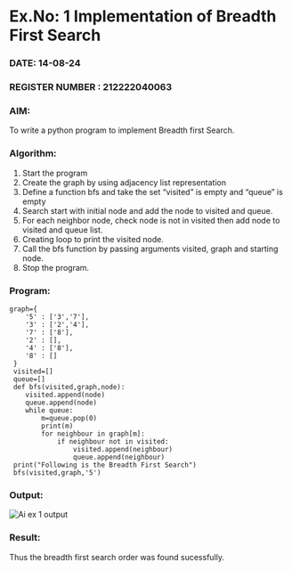 # Ex.No: 1  Implementation of Breadth First Search 
### DATE: 14-08-24                                                                           
### REGISTER NUMBER : 212222040063
### AIM: 
To write a python program to implement Breadth first Search. 
### Algorithm:
1. Start the program
2. Create the graph by using adjacency list representation
3. Define a function bfs and take the set “visited” is empty and “queue” is empty
4. Search start with initial node and add the node to visited and queue.
5. For each neighbor node, check node is not in visited then add node to visited and queue list.
6.  Creating loop to print the visited node.
7.   Call the bfs function by passing arguments visited, graph and starting node.
8.   Stop the program.
### Program:
```
graph={
    '5' : ['3','7'],
    '3' : ['2','4'],
    '7' : ['8'],
    '2' : [],
    '4' : ['8'],
    '8' : []
 }
 visited=[]
 queue=[]
 def bfs(visited,graph,node):
    visited.append(node)
    queue.append(node)
    while queue:
        m=queue.pop(0)
        print(m)
        for neighbour in graph[m]:
            if neighbour not in visited:
                visited.append(neighbour)
                queue.append(neighbour)
 print("Following is the Breadth First Search")
 bfs(visited,graph,'5')
```






### Output:

![Ai ex 1 output](https://github.com/user-attachments/assets/d5af0411-04d6-4055-b9a6-a16661f79ecb)


### Result:
Thus the breadth first search order was found sucessfully.
